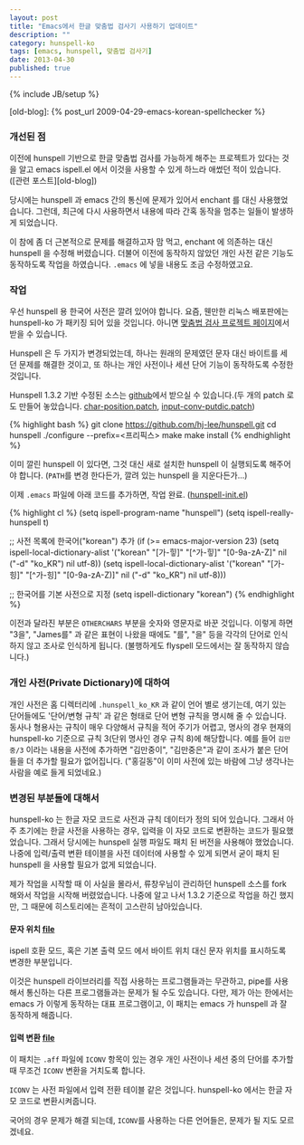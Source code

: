 ```yaml
---
layout: post
title: "Emacs에서 한글 맞춤법 검사기 사용하기 업데이트"
description: ""
category: hunspell-ko
tags: [emacs, hunspell, 맞춤법 검사기]
date: 2013-04-30
published: true
---
```

{% include JB/setup %}

[char-position.patch]: /assets/codes/hunspell-patch/char-position.patch
[input-conv-putdic.patch]: /assets/codes/hunspell-patch/input-conv-putdic.patch
[old-blog]: {% post_url 2009-04-29-emacs-korean-spellchecker %}

[my-hunspell]: https://github.com/hj-lee/hunspell.git

[hunspell-init.el]: https://github.com/hj-lee/hjlee-emacs-init/raw/master/hjlee-init-hunspell-ko.el

[spellchecker-ko]: http://code.google.com/p/spellcheck-ko/ "한글 맞춤법 검사 프로젝트 홈"

### 개선된 점

이전에 hunspell 기반으로 한글 맞춤법 검사를 가능하게 해주는 프로젝트가 있다는 것을 알고 emacs ispell.el 에서 이것을 사용할 수 있게 하느라 애썼던 적이 있습니다.
([관련 포스트][old-blog])

당시에는 hunspell 과 emacs 간의 통신에 문제가 있어서 enchant 를 대신 사용했었습니다. 그런데, 최근에 다시 사용하면서 내용에 따라 간혹 동작을 멈추는 일들이 발생하게 되었습니다.

이 참에 좀 더 근본적으로 문제를 해결하고자 맘 먹고, enchant 에 의존하는 대신 hunspell 을 수정해 버렸습니다. 더불어 이전에 동작하지 않았던 개인 사전 같은 기능도 동작하도록 작업을 하였습니다. `.emacs` 에 넣을 내용도 조금 수정하였고요.

### 작업

우선 hunspell 용 한국어 사전은 깔려 있어야 합니다. 요즘, 웬만한 리눅스 배포판에는 hunspell-ko 가 패키징 되어 있을 것입니다. 아니면 [맞춤법 검사 프로젝트 페이지][spellchecker-ko]에서 받을 수 있습니다.

Hunspell 은 두 가지가 변경되었는데, 하나는 원래의 문제였던 문자 대신 바이트를 세던 문제를 해결한 것이고, 또 하나는 개인 사전이나 세션 단어 기능이 동작하도록 수정한 것입니다.

Hunspell 1.3.2 기반 수정된 소스는 [github][my-hunspell]에서 받으실 수 있습니다.(두 개의 patch 로도 만들어 놓았습니다. [char-position.patch][], [input-conv-putdic.patch][])

{% highlight bash %}
git clone https://github.com/hj-lee/hunspell.git
cd hunspell
./configure --prefix=<프리픽스>
make
make install
{% endhighlight %}

이미 깔린 hunspell 이 있다면, 그것 대신 새로 설치한 hunspell 이 실행되도록 해주어야 합니다. (`PATH`를 변경 한다든가, 깔려 있는 hunspell 을 지운다든가...)

이제 `.emacs` 파일에 아래 코드를 추가하면, 작업 완료. ([hunspell-init.el][])

{% highlight cl %}
(setq ispell-program-name "hunspell")
(setq ispell-really-hunspell t)

;; 사전 목록에 한국어("korean") 추가
(if (>= emacs-major-version 23)
    (setq ispell-local-dictionary-alist
          '("korean"
            "[가-힣]"
            "[^가-힣]"
            "[0-9a-zA-Z]" nil
            ("-d" "ko_KR")
            nil utf-8))
    (setq  ispell-local-dictionary-alist
           '("korean"
             "[가-힝]"
             "[^가-힝]"
             "[0-9a-zA-Z)]" nil
             ("-d" "ko_KR")
             nil utf-8)))

;; 한국어를 기본 사전으로 지정
(setq ispell-dictionary "korean")
{% endhighlight %}

이전과 달라진 부분은 `OTHERCHARS` 부분을 숫자와 영문자로 바꾼 것입니다.
이렇게 하면 "3을", "James를" 과 같은 표현이 나왔을 때에도 "를", "을" 등을 각각의 단어로 인식하지 않고 조사로 인식하게 됩니다. (불행하게도 flyspell 모드에서는 잘 동작하지 않습니다.)

### 개인 사전(Private Dictionary)에 대하여

개인 사전은 홈 디렉터리에 `.hunspell_ko_KR` 과 같이 언어 별로 생기는데, 여기 있는 단어들에도 '단어/변형 규칙' 과 같은 형태로 단어 변형 규칙을 명시해 줄 수 있습니다.
동사나 형용사는 규칙이 매우 다양해서 규칙을 적어 주기가 어렵고, 명사의 경우 현재의 hunspell-ko 기준으로 규칙 3(단위 명사인 경우 규칙 8)에 해당합니다. 예를 들어 `김만중/3` 이라는 내용을 사전에 추가하면 "김만중이", "김만중은"과 같이 조사가 붙은 단어들을 더 추가할 필요가 없어집니다. ("홍길동"이 이미 사전에 있는 바람에 그냥 생각나는 사람을 예로 들게 되었네요.)

### 변경된 부분들에 대해서

hunspell-ko 는 한글 자모 코드로 사전과 규칙 데이터가 정의 되어 있습니다. 
그래서 아주 초기에는 한글 사전을 사용하는 경우, 입력을 이 자모 코드로 변환하는 코드가 필요했었습니다. 그래서 당시에는 hunspell 실행 파일도 패치 된 버전을 사용해야 했었습니다. 나중에 입력/출력 변환 테이블을 사전 데이터에 사용할 수 있게 되면서 굳이 패치 된 hunspell 을 사용할 필요가 없게 되었습니다.

제가 작업을 시작할 때 이 사실을 몰라서, 류창우님이 관리하던 hunspell 소스를 fork 해와서 작업을 시작해 버렸었습니다. 나중에 알고 나서 1.3.2 기준으로 작업을 하긴 했지만, 그 때문에 히스토리에는 흔적이 고스란히 남아있습니다.

#### 문자 위치 [file][char-position.patch]

ispell 호환 모드, 혹은 기본 출력 모드 에서 바이트 위치 대신 문자 위치를 표시하도록 변경한 부분입니다.

이것은 hunspell 라이브러리를 직접 사용하는 프로그램들과는 무관하고,
pipe를 사용해서 통신하는 다른 프로그램들과는 문제가 될 수도 있습니다.
다만, 제가 아는 한에서는 emacs 가 이렇게 동작하는 대표 프로그램이고, 이 패치는 emacs 가 hunspell 과 잘 동작하게 해줍니다.

#### 입력 변환 [file][input-conv-putdic.patch]

이 패치는 `.aff` 파일에 `ICONV` 항목이 있는 경우 개인 사전이나 세션 중의 단어를 추가할 때 무조건 `ICONV` 변환을 거치도록 합니다. 

`ICONV` 는 사전 파일에서 입력 전환 테이블 같은 것입니다. hunspell-ko 에서는 한글 자모 코드로 변환시켜줍니다.

국어의 경우 문제가 해결 되는데, `ICONV`를 사용하는 다른 언어들은, 문제가 될 지도 모르겠네요.

<!--  LocalWords:  를 을
 -->
